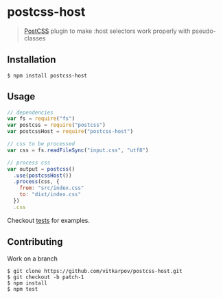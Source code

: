 # postcss-host

> [PostCSS](https://github.com/postcss/postcss) plugin to make :host selectors work properly with pseudo-classes

## Installation

```console
$ npm install postcss-host
```

## Usage

```js
// dependencies
var fs = require("fs")
var postcss = require("postcss")
var postcssHost = require("postcss-host")

// css to be processed
var css = fs.readFileSync("input.css", "utf8")

// process css
var output = postcss()
  .use(postcssHost())
  .process(css, {
    from: "src/index.css"
    to: "dist/index.css"
  })
  .css
```

Checkout [tests](test) for examples.

## Contributing

Work on a branch

```console
$ git clone https://github.com/vitkarpov/postcss-host.git
$ git checkout -b patch-1
$ npm install
$ npm test
```